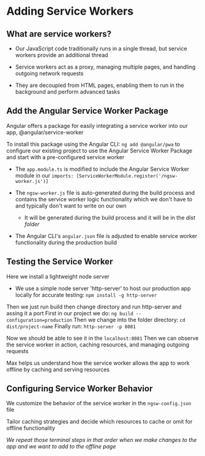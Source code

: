 # Adding Service Workers

## What are service workers?

- Our JavaScript code traditionally runs in a single thread, but service workers provide an additional thread

- Service workers act as a proxy, managing multiple pages, and handling outgoing network requests

- They are decoupled from HTML pages, enabling them to run in the background and perform advanced tasks

## Add the Angular Service Worker Package

Angular offers a package for easily integrating a service worker into our app, @angular/service-worker

To install this package using the Angular CLI:
`ng add @angular/pwa` to configure our existing project to use the Angular Service Worker Package and start with a pre-configured service worker

- The `app.module.ts` is modified to include the Angular Service Worker module in our `imports: [ServiceWorkerModule.register('/ngsw-worker.js')]`

- The `ngsw-worker.js` file is auto-generated during the build process and contains the service worker logic functionality which we don't have to and typically don't want to write on our own
  - It will be generated during the build process and it will be in the _dist folder_
- The Angular CLI's `angular.json` file is adjusted to enable service worker functionality during the production build

## Testing the Service Worker

Here we install a lightweight node server

- We use a simple node server 'http-server' to host our production app locally for accurate testing:
  `npm install -g http-server`

Then we just run build then change directory and run http-server and assing it a port
First in our project we do: `ng build --configuration=production`
Then we change into the folder directory: `cd dist/project-name`
Finally run: `http-server -p 8081`

Now we should be able to see it in the `localhost:8081`
Then we can observe the service worker in action, caching resources, and managing outgoing requests

Max helps us understand how the service worker allows the app to work offline by caching and serving resources

## Configuring Service Worker Behavior

We customize the behavior of the service worker in the `ngsw-config.json` file

Tailor caching strategies and decide which resources to cache or omit for offline functionality

_We repeat those terminal steps in that order when we make changes to the app and we want to add to the offline page_
